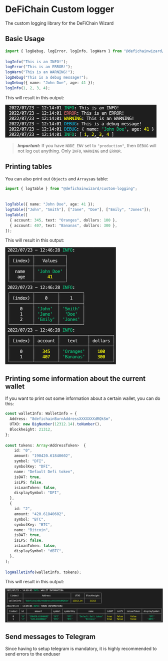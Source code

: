 # DeFiChain Custom logger

The custom logging library for the DeFiChain Wizard

## Basic Usage

```ts
import { logDebug, logError, logInfo, logWarn } from "@defichainwizard/custom-logging";

logInfo("This is an INFO!");
logError("This is an ERROR!");
logWarn("This is an WARNING!");
logDebug("This is a debug message!");
logDebug({ name: "John Doe", age: 41 });
logInfo(1, 2, 3, 4);

```
This will result in this output:

![console info](img/console.png?raw=true "Console Logging output")

> **_Important:_**  If you have `NODE_ENV` set to ``"production"``, then ``DEBUG`` will not log out anything. Only ``INFO``, ``WARNING`` and ``ERROR``.

## Printing tables

You can also print out `Objects` and `Arrays`as table:

```ts
import { logTable } from "@defichainwizard/custom-logging";


logTable({ name: "John Doe", age: 41 });
logTable(["John", "Smith"], ["Jane", "Doe"], ["Emily", "Jones"]);
logTable([
  { account: 345, text: "Oranges", dollars: 100 },
  { account: 407, text: "Bananas", dollars: 300 },
]);
```

This will result in this output:

![Table logging](img/table.png?raw=true "Table logging output")

## Printing some information about the current wallet

If you want to print out some information about a certain wallet, you can do this:

```ts
const walletInfo: WalletInfo = {
  Address: "8defichainBurnAddressXXXXXXXdRQkSm",
  UTXO: new BigNumber(12312.14).toNumber(),
  Blockheight: 21312,
};

const tokens: Array<AddressToken>  {
    id: "0",
    amount: "190420.61840602",
    symbol: "DFI",
    symbolKey: "DFI",
    name: "Default Defi token",
    isDAT: true,
    isLPS: false,
    isLoanToken: false,
    displaySymbol: "DFI",
  },
  {
    id: "2",
    amount: "420.61840602",
    symbol: "BTC",
    symbolKey: "BTC",
    name: "Bitcoin",
    isDAT: true,
    isLPS: false,
    isLoanToken: false,
    displaySymbol: "dBTC",
  },
];

logWalletInfo(walletInfo, tokens);
```

This will result in this output:

![wallet info](img/wallet.png?raw=true "Wallet Info output")

## Send messages to Telegram

Since having to setup telegram is mandatory, it is highly recommended to send errors to the enduser

```ts

```
